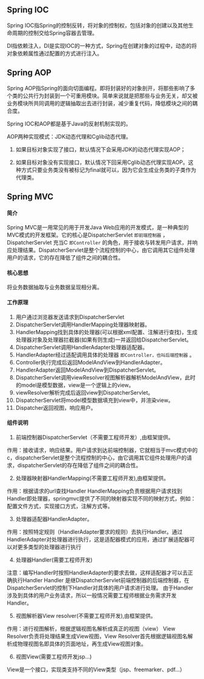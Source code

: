 ## Spring IOC
Spring IOC指Spring的控制反转，将对象的控制权，包括对象的创建以及其他生命周期的控制交给Spring容器去管理。

DI指依赖注入，DI是实现IOC的一种方式，Spring在创建对象的过程中，动态的将对象依赖属性通过配置的方式进行注入。

## Spring AOP
Spring  AOP指Spring的面向切面编程。即将封装好的对象剖开，将那些影响了多个类的公共行为封装到一个可重用模块。简单来说就是把那些与业务无关，却又被业务模块所共同调用的逻辑抽取出去进行封装，减少重复代码，降低模块之间的耦合度。

Spring IOC和AOP都是基于Java的反射机制实现的。

AOP两种实现模式：JDK动态代理和Cglib动态代理。

1. 如果目标对象实现了接口，默认情况下会采用JDK的动态代理实现AOP；

1. 如果目标对象没有实现接口，默认情况下回采用Cglib动态代理实现AOP。这种方式只要业务类没有被标记为final就可以，因为它会生成业务类的子类作为代理类。


## Spring MVC
#### 简介
Spring MVC是一用常见的用于开发Java Web应用的开发模式，是一种典型的MVC模式的开发框架。它的核心是DispatcherServlet  `即前端控制器`  ，DispatcherServlet 充当C `即Controller` 的角色，用于接收与转发用户请求，并响应处理结果。DispatcherServlet是整个流程控制的中心，由它调用其它组件处理用户的请求，它的存在降低了组件之间的耦合性。

#### 核心思想
将业务数据抽取与业务数据呈现相分离。

#### 工作原理

1. 用户通过浏览器发送请求到DispatcherServlet
2. DispatcherServlet调用HandlerMapping处理器映射器。
3. HandlerMapping找到具体的处理器(可以根据xml配置、注解进行查找)，生成处理器对象及处理器拦截器(如果有则生成)一并返回给DispatcherServlet。
4. DispatcherServlet调用HandlerAdapter处理器适配器。
5. HandlerAdapter经过适配调用具体的处理器 `即Controller，也叫后端控制器` 。
6. Controller执行完成后返回ModelAndView到HandlerAdapter。
7. HandlerAdapter返回ModelAndView到DispatcherServlet。
8. DispatcherServlet调用viewResolver视图解析器解析ModelAndView，此时的model是模型数据，view是一个逻辑上的view。
9. viewResolver解析完成后返回view到DispatcherServlet。
10. DispatcherServlet将model模型数据填充到view中，并渲染view。
11. Dispatcher返回视图，响应用户。

#### 组件说明

1. 前端控制器DispatcherServlet（不需要工程师开发）,由框架提供。

  作用：接收请求，响应结果。用户请求到达前端控制器，它就相当于mvc模式中的c，dispatcherServlet是整个流程控制的中心，由它调用其它组件处理用户的请求，dispatcherServlet的存在降低了组件之间的耦合性。

2. 处理器映射器HandlerMapping(不需要工程师开发),由框架提供。

  作用：根据请求的url查找Handler
HandlerMapping负责根据用户请求找到Handler即处理器，springmvc提供了不同的映射器实现不同的映射方式，例如：配置文件方式，实现接口方式，注解方式等。

3. 处理器适配器HandlerAdapter。

  作用：按照特定规则（HandlerAdapter要求的规则）去执行Handler。通过HandlerAdapter对处理器进行执行，这是适配器模式的应用，通过扩展适配器可以对更多类型的处理器进行执行

4. 处理器Handler(需要工程师开发)

  注意：编写Handler时按照HandlerAdapter的要求去做，这样适配器才可以去正确执行Handler
Handler 是继DispatcherServlet前端控制器的后端控制器，在DispatcherServlet的控制下Handler对具体的用户请求进行处理。
由于Handler涉及到具体的用户业务请求，所以一般情况需要工程师根据业务需求开发Handler。

5. 视图解析器View resolver(不需要工程师开发),由框架提供。

  作用：进行视图解析，根据逻辑视图名解析成真正的视图（view）
View Resolver负责将处理结果生成View视图，View Resolver首先根据逻辑视图名解析成物理视图名即具体的页面地址，再生成View视图对象。 

6. 视图View(需要工程师开发jsp...)

 View是一个接口，实现类支持不同的View类型（jsp、freemarker、pdf...）



